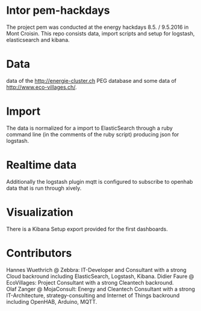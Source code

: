 # Intor pem-hackdays

The project pem was conducted at the energy hackdays 8.5. / 9.5.2016 in Mont Croisin. 
This repo consists data, import scripts and setup for logstash, elasticsearch and kibana. 

# Data
data of the http://energie-cluster.ch PEG database and some data of http://www.eco-villages.ch/.

# Import
The data is normalized for a import to ElasticSearch through a ruby command line (in the comments of the ruby script) producing json for logstash.

# Realtime data
Additionally the logstash plugin mqtt is configured to subscribe to openhab data that is run through xively.   

# Visualization
There is a Kibana Setup export provided for the first dashboards.

# Contributors
Hannes Wuethrich @ Zebbra: IT-Developer and Consultant with a strong Cloud backround including ElasticSearch, Logstash, Kibana.
Didier Faure @ EcoVillages: Project Consultant with a strong Cleantech backround.  
Olaf Zanger @ MojaConsult: Energy and Cleantech Consultant with a strong IT-Architecture, strategy-consulting and Internet of Things backround including OpenHAB, Arduino, MQTT.
